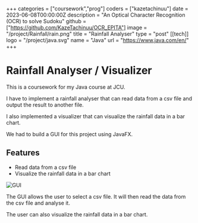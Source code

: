 +++
categories = ["coursework","prog"]
coders = ["kazetachinuu"]
date = 2023-06-08T00:00:00Z
description = "An Optical Character Recognition (OCR) to solve Sudoku"
github = ["https://github.com/KazeTachinuu/OCR_EPITA"]
image = "/project/Rainfall/rain.png"
title = "Rainfall Analyser"
type = "post"
[[tech]]
logo = "/project/java.svg"
name = "Java"
url = "https://www.java.com/en/"
+++

<div style="max-width: 900px; margin: 0 auto;">

# Rainfall Analyser / Visualizer


This is a coursework for my Java course at JCU. 

I have to implement a rainfall analyser that can read data from a csv file and output the result to another file. 

I also implemented a visualizer that can visualize the rainfall data in a bar chart.

We had to build a GUI for this project using JavaFX.


## Features

- Read data from a csv file
- Visualize the rainfall data in a bar chart

<!-- Image of the GUI -->
![GUI](/project/Rainfall/RainGUI.png)

The GUI allows the user to select a csv file. It will then read the data from the csv file and analyse it.

The user can also visualize the rainfall data in a bar chart.














